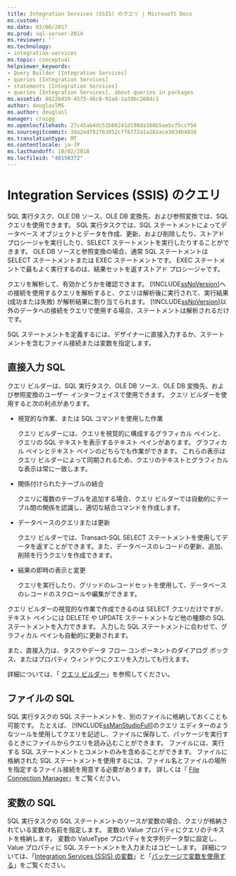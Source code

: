 ```yaml
---
title: Integration Services (SSIS) のクエリ | Microsoft Docs
ms.custom: ''
ms.date: 03/06/2017
ms.prod: sql-server-2014
ms.reviewer: ''
ms.technology:
- integration-services
ms.topic: conceptual
helpviewer_keywords:
- Query Builder [Integration Services]
- queries [Integration Services]
- statements [Integration Services]
- queries [Integration Services], about queries in packages
ms.assetid: 8822bd29-4575-46c8-92a0-1a39bc2604c1
author: douglaslMS
ms.author: douglasl
manager: craigg
ms.openlocfilehash: 27c45ab4dc51b86241d198da160b5ae5cf5ccf56
ms.sourcegitcommit: 3da2edf82763852cff6772a1a282ace3034b4936
ms.translationtype: MT
ms.contentlocale: ja-JP
ms.lasthandoff: 10/02/2018
ms.locfileid: "48158372"
---
```

# <a name="integration-services-ssis-queries"></a>Integration Services (SSIS) のクエリ
  SQL 実行タスク、OLE DB ソース、OLE DB 変換先、および参照変換では、SQL クエリを使用できます。 SQL 実行タスクでは、SQL ステートメントによってデータベース オブジェクトとデータを作成、更新、および削除したり、ストアド プロシージャを実行したり、SELECT ステートメントを実行したりすることができます。 OLE DB ソースと参照変換の場合、通常 SQL ステートメントは SELECT ステートメントまたは EXEC ステートメントです。 EXEC ステートメントで最もよく実行するのは、結果セットを返すストアド プロシージャです。  
  
 クエリを解析して、有効かどうかを確認できます。 [!INCLUDE[ssNoVersion](../includes/ssnoversion-md.md)]への接続を使用するクエリを解析すると、クエリは解析後に実行されて、実行結果 (成功または失敗) が解析結果に割り当てられます。 [!INCLUDE[ssNoVersion](../includes/ssnoversion-md.md)]以外のデータへの接続をクエリで使用する場合、ステートメントは解析されるだけです。  
  
 SQL ステートメントを定義するには、デザイナーに直接入力するか、ステートメントを含むファイル接続または変数を指定します。  
  
## <a name="direct-input-sql"></a>直接入力 SQL  
 クエリ ビルダーは、SQL 実行タスク、OLE DB ソース、OLE DB 変換先、および参照変換のユーザー インターフェイスで使用できます。 クエリ ビルダーを使用すると次の利点があります。  
  
-   視覚的な作業、または SQL コマンドを使用した作業  
  
     クエリ ビルダーには、クエリを視覚的に構成するグラフィカル ペインと、クエリの SQL テキストを表示するテキスト ペインがあります。 グラフィカル ペインとテキスト ペインのどちらでも作業ができます。 これらの表示はクエリ ビルダーによって同期されるため、クエリのテキストとグラフィカルな表示は常に一致します。  
  
-   関係付けられたテーブルの結合  
  
     クエリに複数のテーブルを追加する場合、クエリ ビルダーでは自動的にテーブル間の関係を認識し、適切な結合コマンドを作成します。  
  
-   データベースのクエリまたは更新  
  
     クエリ ビルダーでは、Transact-SQL SELECT ステートメントを使用してデータを返すことができます。また、データベースのレコードの更新、追加、削除を行うクエリを作成できます。  
  
-   結果の即時の表示と変更  
  
     クエリを実行したり、グリッドのレコードセットを使用して、データベースのレコードのスクロールや編集ができます。  
  
 クエリ ビルダーの視覚的な作業で作成できるのは SELECT クエリだけですが、テキスト ペインには DELETE や UPDATE ステートメントなど他の種類の SQL ステートメントを入力できます。 入力した SQL ステートメントに合わせて、グラフィカル ペインも自動的に更新されます。  
  
 また、直接入力は、タスクやデータ フロー コンポーネントのダイアログ ボックス、またはプロパティ ウィンドウにクエリを入力しても行えます。  
  
 詳細については、「 [クエリ ビルダー](../../2014/integration-services/query-builder.md)」を参照してください。  
  
## <a name="sql-in-files"></a>ファイルの SQL  
 SQL 実行タスクの SQL ステートメントを、別のファイルに格納しておくことも可能です。 たとえば、 [!INCLUDE[ssManStudioFull](../includes/ssmanstudiofull-md.md)]のクエリ エディターのようなツールを使用してクエリを記述し、ファイルに保存して、パッケージを実行するときにファイルからクエリを読み込むことができます。 ファイルには、実行する SQL ステートメントとコメントのみを含めることができます。 ファイルに格納された SQL ステートメントを使用するには、ファイル名とファイルの場所を指定するファイル接続を用意する必要があります。 詳しくは「 [File Connection Manager](connection-manager/file-connection-manager.md)」をご覧ください。  
  
## <a name="sql-in-variables"></a>変数の SQL  
 SQL 実行タスクの SQL ステートメントのソースが変数の場合、クエリが格納されている変数の名前を指定します。 変数の Value プロパティにクエリのテキストを格納します。 変数の ValueType プロパティを文字列データ型に設定し、Value プロパティに SQL ステートメントを入力またはコピーします。 詳細については、「[Integration Services &#40;SSIS&#41; の変数](integration-services-ssis-variables.md)」と「[パッケージで変数を使用する](../../2014/integration-services/use-variables-in-packages.md)」をご覧ください。  
  
  
